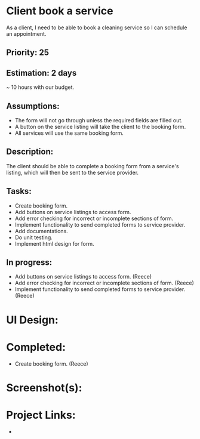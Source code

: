 # Client book a service
As a client, I need to be able to book a cleaning service so I can schedule an appointment.

## Priority: 25

## Estimation: 2 days
~ 10 hours with our budget.

## Assumptions:
- The form will not go through unless the required fields are filled out.
- A button on the service listing will take the client to the booking form.
- All services will use the same booking form.

## Description:
The client should be able to complete a booking form from a service's listing, which will then be sent to the service provider.

## Tasks:
- Create booking form.
- Add buttons on service listings to access form.
- Add error checking for incorrect or incomplete sections of form.
- Implement functionality to send completed forms to service provider.
- Add documentations.
- Do unit testing.
- Implement html design for form.

## In progress:
- Add buttons on service listings to access form. (Reece)
- Add error checking for incorrect or incomplete sections of form. (Reece)
- Implement functionality to send completed forms to service provider. (Reece)

# UI Design:
## 

# Completed:
- Create booking form. (Reece)

# Screenshot(s):
## 

# Project Links:
- 
